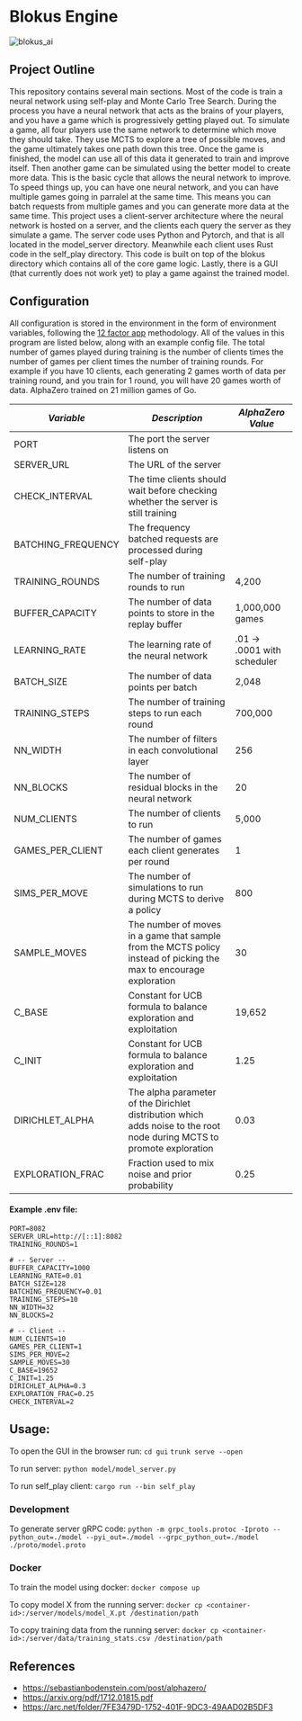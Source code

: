 # Blokus Engine

![blokus_ai](https://github.com/user-attachments/assets/b0e97f83-328a-4218-b4cf-80c7819ab331)

## Project Outline

This repository contains several main sections. Most of the code is train a neural network using self-play and Monte Carlo Tree Search. During the process you have a neural network that acts as the brains of your players, and you have a game which is progressively getting played out. To simulate a game, all four players use the same network to determine which move they should take. They use MCTS to explore a tree of possible moves, and the game ultimately takes one path down this tree. Once the game is finished, the model can use all of this data it generated to train and improve itself. Then another game can be simulated using the better model to create more data. This is the basic cycle that allows the neural network to improve. To speed things up, you can have one neural network, and you can have multiple games going in parralel at the same time. This means you can batch requests from multiple games and you can generate more data at the same time. This project uses a client-server architecture where the neural network is hosted on a server, and the clients each query the server as they simulate a game. The server code uses Python and Pytorch, and that is all located in the model_server directory. Meanwhile each client uses Rust code in the self_play directory. This code is built on top of the blokus directory which contains all of the core game logic. Lastly, there is a GUI (that currently does not work yet) to play a game against the trained model.

## Configuration

All configuration is stored in the environment in the form of environment variables, following the [12 factor app](https://12factor.net/config) methodology. All of the values in this program are listed below, along with an example config file. The total number of games played during training is the number of clients times the number of games per client times the number of training rounds. For example if you have 10 clients, each generating 2 games worth of data per training round, and you train for 1 round, you will have 20 games worth of data. AlphaZero trained on 21 million games of Go.

| *Variable* | *Description* | *AlphaZero Value* |
| --- | --- | --- |
| PORT | The port the server listens on |  |
| SERVER_URL | The URL of the server | |
| CHECK_INTERVAL | The time clients should wait before checking whether the server is still training |  |
| BATCHING_FREQUENCY | The frequency batched requests are processed during self-play |  |
| TRAINING_ROUNDS | The number of training rounds to run | 4,200 |
| BUFFER_CAPACITY | The number of data points to store in the replay buffer | 1,000,000 games |
| LEARNING_RATE | The learning rate of the neural network | .01 -> .0001 with scheduler |
| BATCH_SIZE | The number of data points per batch | 2,048 |
| TRAINING_STEPS | The number of training steps to run each round | 700,000 |
| NN_WIDTH | The number of filters in each convolutional layer | 256 |
| NN_BLOCKS | The number of residual blocks in the neural network | 20 |
| NUM_CLIENTS | The number of clients to run | 5,000 |
| GAMES_PER_CLIENT | The number of games each client generates per round | 1 |
| SIMS_PER_MOVE | The number of simulations to run during MCTS to derive a policy | 800 |
| SAMPLE_MOVES | The number of moves in a game that sample from the MCTS policy instead of picking the max to encourage exploration | 30 |
| C_BASE | Constant for UCB formula to balance exploration and exploitation | 19,652 |
| C_INIT | Constant for UCB formula to balance exploration and exploitation | 1.25 |
| DIRICHLET_ALPHA | The alpha parameter of the Dirichlet distribution which adds noise to the root node during MCTS to promote exploration | 0.03 |
| EXPLORATION_FRAC | Fraction used to mix noise and prior probability | 0.25 |


#### Example .env file:

```env
PORT=8082
SERVER_URL=http://[::1]:8082
TRAINING_ROUNDS=1

# -- Server --
BUFFER_CAPACITY=1000
LEARNING_RATE=0.01
BATCH_SIZE=128
BATCHING_FREQUENCY=0.01
TRAINING_STEPS=10
NN_WIDTH=32
NN_BLOCKS=2

# -- Client --
NUM_CLIENTS=10
GAMES_PER_CLIENT=1
SIMS_PER_MOVE=2
SAMPLE_MOVES=30
C_BASE=19652
C_INIT=1.25
DIRICHLET_ALPHA=0.3
EXPLORATION_FRAC=0.25
CHECK_INTERVAL=2
```

## Usage:

To open the GUI in the browser run:
`cd gui`
`trunk serve --open`

To run server:
`python model/model_server.py`

To run self_play client:
`cargo run --bin self_play`

### Development

To generate server gRPC code: `python -m grpc_tools.protoc -Iproto --python_out=./model --pyi_out=./model --grpc_python_out=./model ./proto/model.proto`

### Docker

To train the model using docker: `docker compose up`

To copy model X from the running server: `docker cp <container-id>:/server/models/model_X.pt /destination/path`

To copy training data from the running server: `docker cp <container-id>:/server/data/training_stats.csv /destination/path`


## References

- https://sebastianbodenstein.com/post/alphazero/
- https://arxiv.org/pdf/1712.01815.pdf
- https://arc.net/folder/7FE3479D-1752-401F-9DC3-49AAD02B5DF3
